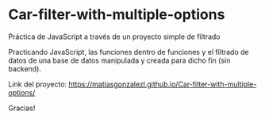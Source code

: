 # Car-filter-with-multiple-options
Práctica de JavaScript a través de un proyecto simple de filtrado

Practicando JavaScript, las funciones dentro de funciones y el filtrado de datos de una base de datos manipulada y creada para dicho fin (sin backend).

Link del proyecto: https://matiasgonzalezl.github.io/Car-filter-with-multiple-options/

Gracias!
